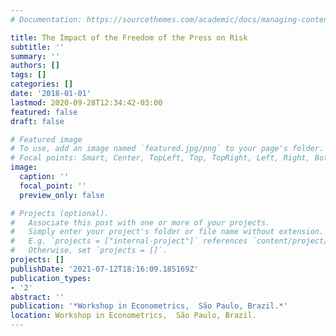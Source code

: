 ```yaml
---
# Documentation: https://sourcethemes.com/academic/docs/managing-content/

title: The Impact of the Freedom of the Press on Risk
subtitle: ''
summary: ''
authors: []
tags: []
categories: []
date: '2018-01-01'
lastmod: 2020-09-28T12:34:42-03:00
featured: false
draft: false

# Featured image
# To use, add an image named `featured.jpg/png` to your page's folder.
# Focal points: Smart, Center, TopLeft, Top, TopRight, Left, Right, BottomLeft, Bottom, BottomRight.
image:
  caption: ''
  focal_point: ''
  preview_only: false

# Projects (optional).
#   Associate this post with one or more of your projects.
#   Simply enter your project's folder or file name without extension.
#   E.g. `projects = ["internal-project"]` references `content/project/deep-learning/index.md`.
#   Otherwise, set `projects = []`.
projects: []
publishDate: '2021-07-12T18:16:09.185169Z'
publication_types:
- '2'
abstract: ''
publication: '*Workshop in Econometrics,  São Paulo, Brazil.*'
location: Workshop in Econometrics,  São Paulo, Brazil.
---
```

